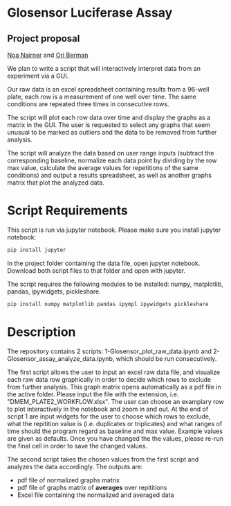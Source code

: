# Glosensor Luciferase Assay
## Project proposal
[Noa Nairner](https://noanai.github.io/) and [Ori Berman](https://ori1992.github.io/)

We plan to write a script that will interactively interpret data from an experiment via a GUI. 

Our raw data is an excel spreadsheet containing results from a 96-well plate, each row is a measurement of one well over time. The same conditions are repeated three times in consecutive rows. 

The script will plot each row data over time and display the graphs as a matrix in the GUI. The user is requested to select any graphs that seem unusual to be marked as outliers and the data to be removed from further analysis. 

The script will analyze the data based on user range inputs (subtract the corresponding baseline, normalize each data point by dividing by the row max value, calculate the average values for repetitions of the same conditions) and output a results spreadsheet, as well as another graphs matrix that plot the analyzed data. 

# Script Requirements
This script is run via jupyter notebook. Please make sure you install jupyter notebook:
```python
pip install jupyter
```
In the project folder containing the data file, open jupyter notebook. Download both script files to that folder and open with jupyter.

The script requires the following modules to be installed: numpy, matplotlib, pandas, ipywidgets, pickleshare.
```python
pip install numpy matplotlib pandas ipympl ipywidgets pickleshare
```

# Description
The repository contains 2 scripts: 1-Glosensor_plot_raw_data.ipynb and 2-Glosensor_assay_analyze_data.ipynb, which should be run consecutively.

The first script allows the user to input an excel raw data file, and visualize each raw data row graphically in order to decide which rows to exclude from further analysis. This graph matrix opens automatically as a pdf file in the active folder. Please input the file with the extension, i.e. "DMEM_PLATE2_WORKFLOW.xlsx".
The user can choose an examplary row to plot interactively in the notebook and zoom in and out. 
At the end of script 1 are input widgets for the user to choose which rows to exclude, what the repitition value is (i.e. duplicates or triplicates) and what ranges of time should the program regard as baseline and max value. Example values are given as defaults. Once you have changed the the values, please re-run the final cell in order to save the changed values.

The second script takes the chosen values from the first script and analyzes the data accordingly. The outputs are:
- pdf file of normalized graphs matrix
- pdf file of graphs matrix of **averages** over repititions
- Excel file containing the normalized and averaged data